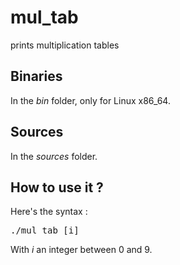 # mul_tab
prints multiplication tables

<h2>Binaries</h2>
In the <i>bin</i> folder, only for Linux x86_64.

<h2>Sources</h2>
In the <i>sources</i> folder.

<h2>How to use it ?</h2>
Here's the syntax : <pre>./mul_tab [i]</pre>
With <i>i</i> an integer between 0 and 9.
